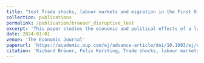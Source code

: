 ```yaml
---
title: "test Trade shocks, labour markets and migration in the First Globalisation"
collection: publications
permalink: /publication/braeuer_disruptive_test
excerpt: 'This paper studies the economic and political effects of a large trade shock in agriculture—the grain invasion from the Americas—in Prussia during the first globalisation (1870-1913). We show that this shock led to a decline in the employment rate and overall income. However, we do not observe declining per capita income and political polarization, which we explain by a strong migration response. Our results suggest that the negative and persistent effects of trade shocks we see today are not a universal feature of globalisation, but depend on labour mobility. For our analysis, we digitize data from Prussian industrial and agricultural censuses on the county level and combine it with national trade data at the product level. We exploit the cross-regional variation in cultivated crops within Prussia and instrument with Italian and US trade data to isolate exogenous variation. '
date: 2024-01-01
venue: 'The Economic Journal'
paperurl: 'https://academic.oup.com/ej/advance-article/doi/10.1093/ej/uead068/7258817'
citation: 'Richard Bräuer, Felix Kersting, Trade shocks, labour markets and migration in the First Globalisation, The Economic Journal, 2024'
---
```

